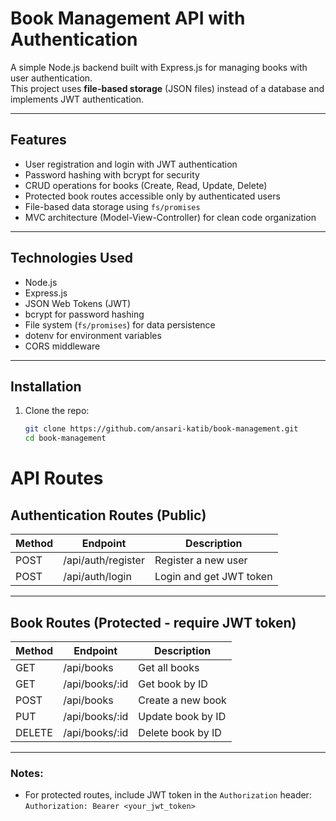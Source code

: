 # Book Management API with Authentication

A simple Node.js backend built with Express.js for managing books with user authentication.  
This project uses **file-based storage** (JSON files) instead of a database and implements JWT authentication.

---

## Features

- User registration and login with JWT authentication
- Password hashing with bcrypt for security
- CRUD operations for books (Create, Read, Update, Delete)
- Protected book routes accessible only by authenticated users
- File-based data storage using `fs/promises`
- MVC architecture (Model-View-Controller) for clean code organization

---

## Technologies Used

- Node.js
- Express.js
- JSON Web Tokens (JWT)
- bcrypt for password hashing
- File system (`fs/promises`) for data persistence
- dotenv for environment variables
- CORS middleware

---

## Installation

1. Clone the repo:
   ```bash
   git clone https://github.com/ansari-katib/book-management.git
   cd book-management

# API Routes

## Authentication Routes (Public)

| Method | Endpoint           | Description             |
|--------|--------------------|-------------------------|
| POST   | /api/auth/register  | Register a new user      |
| POST   | /api/auth/login     | Login and get JWT token  |

---

## Book Routes (Protected - require JWT token)

| Method | Endpoint          | Description                  |
|--------|-------------------|------------------------------|
| GET    | /api/books        | Get all books                |
| GET    | /api/books/:id    | Get book by ID               |
| POST   | /api/books        | Create a new book            |
| PUT    | /api/books/:id    | Update book by ID            |
| DELETE | /api/books/:id    | Delete book by ID            |

---

### Notes:

- For protected routes, include JWT token in the `Authorization` header:  
  `Authorization: Bearer <your_jwt_token>`
